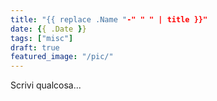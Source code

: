 ```yaml
---
title: "{{ replace .Name "-" " " | title }}"
date: {{ .Date }}
tags: ["misc"]
draft: true
featured_image: "/pic/"
---
```


Scrivi qualcosa...